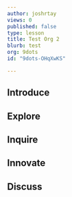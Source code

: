 ```yaml
---
author: joshrtay
views: 0
published: false
type: lesson
title: Test Org 2
blurb: test
org: 9dots
id: "9dots-OHqXwKS"

---
```


## Introduce
<!-- -->
## Explore
<!-- -->
## Inquire
<!-- -->
## Innovate
<!-- -->
## Discuss
